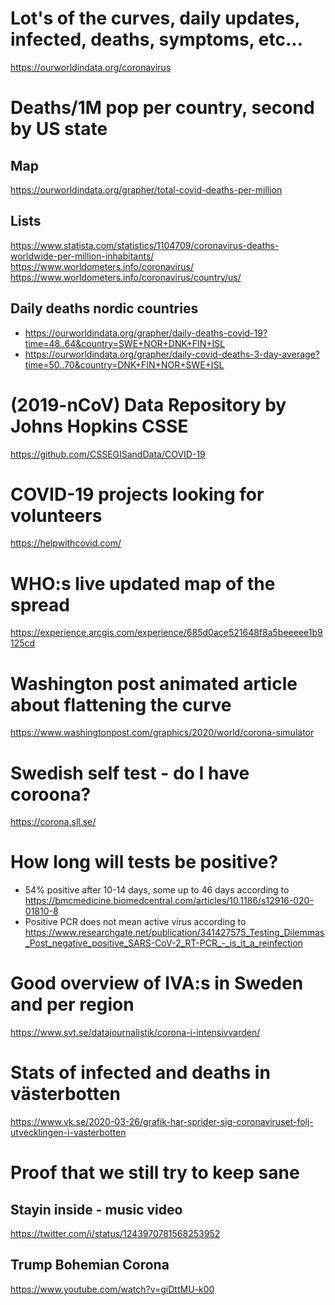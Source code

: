 # Lot's of the curves, daily updates, infected, deaths, symptoms, etc...
https://ourworldindata.org/coronavirus

# Deaths/1M pop per country, second by US state
## Map
https://ourworldindata.org/grapher/total-covid-deaths-per-million
## Lists
https://www.statista.com/statistics/1104709/coronavirus-deaths-worldwide-per-million-inhabitants/
https://www.worldometers.info/coronavirus/
https://www.worldometers.info/coronavirus/country/us/

## Daily deaths nordic countries 
* https://ourworldindata.org/grapher/daily-deaths-covid-19?time=48..64&country=SWE+NOR+DNK+FIN+ISL
* https://ourworldindata.org/grapher/daily-covid-deaths-3-day-average?time=50..70&country=DNK+FIN+NOR+SWE+ISL

# (2019-nCoV) Data Repository by Johns Hopkins CSSE
https://github.com/CSSEGISandData/COVID-19 

# COVID-19 projects looking for volunteers
https://helpwithcovid.com/

# WHO:s live updated map of the spread
https://experience.arcgis.com/experience/685d0ace521648f8a5beeeee1b9125cd

# Washington post animated article about flattening the curve
https://www.washingtonpost.com/graphics/2020/world/corona-simulator

# Swedish self test - do I have coroona?
https://corona.sll.se/

# How long will tests be positive?
- 54% positive after 10-14 days, some up to 46 days according to https://bmcmedicine.biomedcentral.com/articles/10.1186/s12916-020-01810-8
- Positive PCR does not mean active virus according to https://www.researchgate.net/publication/341427575_Testing_Dilemmas_Post_negative_positive_SARS-CoV-2_RT-PCR_-_is_it_a_reinfection

# Good overview of IVA:s in Sweden and per region
https://www.svt.se/datajournalistik/corona-i-intensivvarden/

# Stats of infected and deaths in västerbotten
https://www.vk.se/2020-03-26/grafik-har-sprider-sig-coronaviruset-folj-utvecklingen-i-vasterbotten


# Proof that we still try to keep sane
## Stayin inside - music video
https://twitter.com/i/status/1243970781568253952 
## Trump Bohemian Corona  
https://www.youtube.com/watch?v=giDttMU-k00
